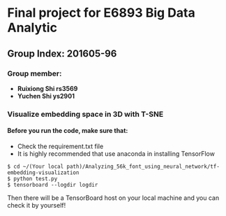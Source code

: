 # Final project for E6893 Big Data Analytic

## Group Index:  201605-96

### Group member: 
* **Ruixiong Shi  rs3569**
* **Yuchen   Shi  ys2901**

### Visualize embedding space in 3D with T-SNE

#### Before you run the code, make sure that:

* Check the requirement.txt file
* It is highly recommended that use anaconda in installing TensorFlow

```
$ cd ~/(Your local path)/Analyzing_56k_font_using_neural_network/tf-embedding-visualization
$ python test.py
$ tensorboard --logdir logdir
```
Then there will be a TensorBoard host on your local machine and you can check it by yourself!